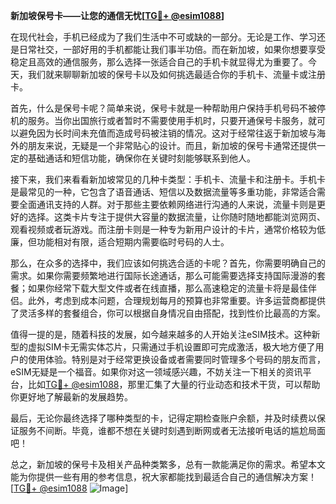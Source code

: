 **新加坡保号卡——让您的通信无忧[[TG💪+ @esim1088](https://t.me/s/esim1088)]**

在现代社会，手机已经成为了我们生活中不可或缺的一部分。无论是工作、学习还是日常社交，一部好用的手机都能让我们事半功倍。而在新加坡，如果你想要享受稳定且高效的通信服务，那么选择一张适合自己的手机卡就显得尤为重要了。今天，我们就来聊聊新加坡的保号卡以及如何挑选最适合你的手机卡、流量卡或注册卡。

首先，什么是保号卡呢？简单来说，保号卡就是一种帮助用户保持手机号码不被停机的服务。当你出国旅行或者暂时不需要使用手机时，只要开通保号卡服务，就可以避免因为长时间未充值而造成号码被注销的情况。这对于经常往返于新加坡与海外的朋友来说，无疑是一个非常贴心的设计。而且，新加坡的保号卡通常还提供一定的基础通话和短信功能，确保你在关键时刻能够联系到他人。

接下来，我们来看看新加坡常见的几种卡类型：手机卡、流量卡和注册卡。手机卡是最常见的一种，它包含了语音通话、短信以及数据流量等多重功能，非常适合需要全面通讯支持的人群。对于那些主要依赖网络进行沟通的人来说，流量卡则是更好的选择。这类卡片专注于提供大容量的数据流量，让你随时随地都能浏览网页、观看视频或者玩游戏。而注册卡则是一种专为新用户设计的卡片，通常价格较为低廉，但功能相对有限，适合短期内需要临时号码的人士。

那么，在众多的选择中，我们应该如何挑选合适的卡呢？首先，你需要明确自己的需求。如果你需要频繁地进行国际长途通话，那么可能需要选择支持国际漫游的套餐；如果你经常下载大型文件或者在线直播，那么高速稳定的流量卡将是最佳伴侣。此外，考虑到成本问题，合理规划每月的预算也非常重要。许多运营商都提供了灵活多样的套餐组合，你可以根据自身情况自由搭配，找到性价比最高的方案。

值得一提的是，随着科技的发展，如今越来越多的人开始关注eSIM技术。这种新型的虚拟SIM卡无需实体芯片，只需通过手机设置即可完成激活，极大地方便了用户的使用体验。特别是对于经常更换设备或者需要同时管理多个号码的朋友而言，eSIM无疑是一个福音。如果你对这一领域感兴趣，不妨关注一下相关的资讯平台，比如[TG💪+ @esim1088](https://t.me/s/esim1088)，那里汇集了大量的行业动态和技术干货，可以帮助你更好地了解最新的发展趋势。

最后，无论你最终选择了哪种类型的卡，记得定期检查账户余额，并及时续费以保证服务不间断。毕竟，谁都不想在关键时刻遇到断网或者无法接听电话的尴尬局面吧！

总之，新加坡的保号卡及相关产品种类繁多，总有一款能满足你的需求。希望本文能为你提供一些有用的参考信息，祝大家都能找到最适合自己的通信解决方案！[[TG💪+ @esim1088](https://t.me/s/esim1088) ![Image](https://i.postimg.cc/4NQfJmqS/Snipaste-2025-05-13-00-14-12.png)]